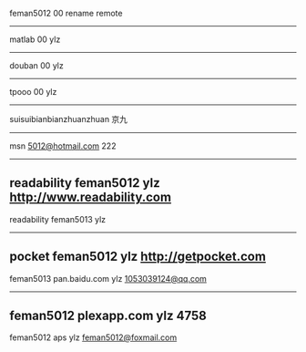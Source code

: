 feman5012
00
rename remote

------------------------------------------------------

matlab
00
ylz

------------------------------------------------------

douban
00
ylz

------------------------------------------------------

tpooo
00
ylz


------------------------------------------------------
suisuibianbianzhuanzhuan
京九



------------------------------------------------------
msn
5012@hotmail.com
222

------------------------------------------------------
readability
feman5012
ylz
http://www.readability.com
------------------------------------------------------
readability
feman5013
ylz

------------------------------------------------------
pocket
feman5012
ylz
http://getpocket.com
------------------------------------------------------
feman5013
pan.baidu.com
ylz
1053039124@qq.com


------------------------------------------------------
feman5012
plexapp.com
ylz
4758
------------------------------------------------------

feman5012
aps
ylz
feman5012@foxmail.com
